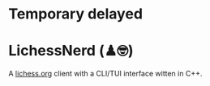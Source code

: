# Temporary delayed
# LichessNerd (♟🤓)
A [lichess.org](lichess.org) client with a CLI/TUI interface witten in C++.

